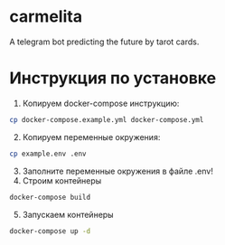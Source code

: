 # carmelita
A telegram bot predicting the future by tarot cards.

# Инструкция по установке
1. Копируем docker-compose инструкцию:
```bash
cp docker-compose.example.yml docker-compose.yml
```
2. Копируем переменные окружения:
```bash
cp example.env .env
```
3. Заполните переменные окружения в файле .env!
4. Строим контейнеры
```bash
docker-compose build
```
5. Запускаем контейнеры
```bash
docker-compose up -d
```